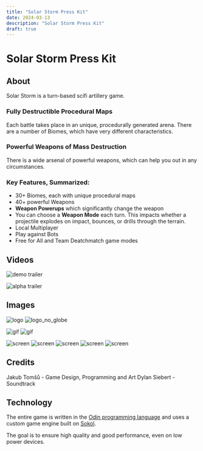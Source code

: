```yaml
---
title: "Solar Storm Press Kit"
date: 2024-03-13
description: "Solar Storm Press Kit"
draft: true
---
```


# Solar Storm Press Kit

## About
Solar Storm is a turn-based scifi artillery game.

### Fully Destructible Procedural Maps
Each battle takes place in an unique, procedurally generated arena. There are a number of Biomes, which have very different characteristics.

### Powerful Weapons of Mass Destruction
There is a wide arsenal of powerful weapons, which can help you out in any circumstances.

### Key Features, Summarized:
- 30+ Biomes, each with unique procedural maps
- 40+ powerful Weapons
- **Weapon Powerups** which significantly change the weapon
- You can choose a **Weapon Mode** each turn. This impacts whether a projectile explodes on impact, bounces, or drills through the terrain.
- Local Multiplayer
- Play against Bots
- Free for All and Team Deatchmatch game modes

## Videos
![demo trailer]()

![alpha trailer]()

## Images
![logo]()
![logo_no_globe]()

![gif]()
![gif]()

![screen]()
![screen]()
![screen]()
![screen]()
![screen]()

## Credits
Jakub Tomšů - Game Design, Programming and Art
Dylan Siebert - Soundtrack

## Technology
The entire game is written in the [Odin programming language](https://odin-lang.org) and uses a custom game engine built on [Sokol](https://github.com/floooh/sokol).

The goal is to ensure high quality and good performance, even on low power devices.

